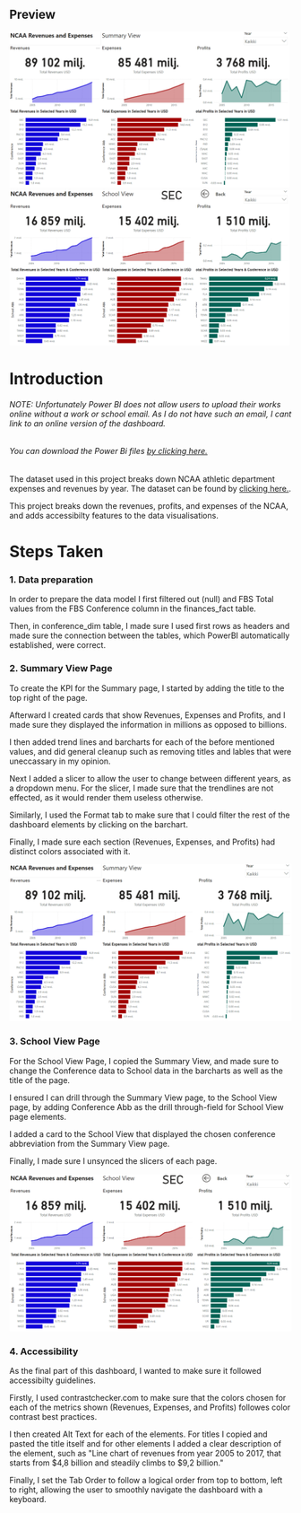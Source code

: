 ## Preview
<p float="left">
  <img src="https://github.com/stlgithub/dataportfolio/blob/main/PowerBI/PowerBI_1/Project1.png" width="500" />
  <img src="https://github.com/stlgithub/dataportfolio/blob/main/PowerBI/PowerBI_1/Project1_2.png" width="500" />
</p>

# Introduction

###### <em>NOTE: Unfortunately Power BI does not allow users to upload their works online without a work or school email. As I do not have such an email, I cant link to an online version of the dashboard.
###### You can download the Power Bi files [by clicking here.](https://github.com/stlgithub/dataportfolio/blob/main/powerbi_files/Project2.pbix)</em>

The dataset used in this project breaks down NCAA athletic department expenses and revenues by year.
The dataset can be found by [clicking here.](https://data.world/jbaucke/2021-w1-power-bi-wow-ncaa-financials).

This project breaks down the revenues, profits, and expenses of the NCAA, and adds accessibilty features to the data visualisations.

# Steps Taken

### 1. Data preparation

In order to prepare the data model I first filtered out (null) and FBS Total values from the FBS Conference column in the finances_fact table.

Then, in conference_dim table, I made sure I used first rows as headers and made sure the connection between the tables, which PowerBI automatically established, were correct.

### 2. Summary View Page

To create the KPI for the Summary page, I started by adding the title to the top right of the page.

Afterward I created cards that show Revenues, Expenses and Profits, and I made sure they displayed the information in millions as opposed to billions.

I then added trend lines and barcharts for each of the before mentioned values, and did general cleanup such as removing titles and lables that were uneccassary in my opinion.

Next I added a slicer to allow the user to change between different years, as a dropdown menu. For the slicer, I made sure that the trendlines are not effected, as it would render them useless otherwise.

Similarly, I used the Format tab to make sure that I could filter the rest of the dashboard elements by clicking on the barchart.

Finally, I made sure each section (Revenues, Expenses, and Profits) had distinct colors associated with it.

![Completed image of the Conference Page](https://github.com/stlgithub/dataportfolio/blob/main/PowerBI/PowerBI_1/Project1.png)

### 3. School View Page

For the School View Page, I copied the Summary View, and made sure to change the Conference data to School data in the barcharts as well as the title of the page.

I ensured I can drill through the Summary View page, to the School View page, by adding Conference Abb as the drill through-field for School View page elements.

I added a card to the School View that displayed the chosen conference abbreviation from the Summary View page.

Finally, I made sure I unsynced the slicers of each page.

![Completed image of the Conference Page](https://github.com/stlgithub/dataportfolio/blob/main/PowerBI/PowerBI_1/Project1_2.png)

### 4. Accessibility

As the final part of this dashboard, I wanted to make sure it followed accessibilty guidelines.

Firstly, I used contrastchecker.com to make sure that the colors chosen for each of the metrics shown (Revenues, Expenses, and Profits) followes color contrast best practices.

I then created Alt Text for each of the elements. For titles I copied and pasted the title itself and for other elements I added a clear description of the element, such as "Line chart of revenues from year 2005 to 2017, that starts from $4,8 billion and 
steadily climbs to $9,2 billion."

Finally, I set the Tab Order to follow a logical order from top to bottom, left to right, allowing the user to smoothly navigate the dashboard with a keyboard.
